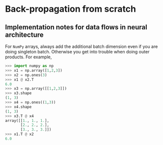 # Back-propagation from scratch

## Implementation notes for data flows in neural architecture

For `NumPy` arrays, always add the additional batch dimension even if you are doing singleton batch. Otherwise you get into trouble when doing outer products. For example,
```Python
>>> import numpy as np
>>> x1 = np.array([1,2,3])
>>> x2 = np.ones(3)
>>> x1 @ x2.T
6.0
>>> x3 = np.array([[1,2,3]])
>>> x3.shape
(1, 3)
>>> x4 = np.ones((1,3))
>>> x4.shape
(1, 3)
>>> x3.T @ x4
array([[1., 1., 1.],
       [2., 2., 2.],
       [3., 3., 3.]])
>>> x1.T @ x2
6.0
```
